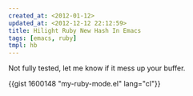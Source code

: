 ```yaml
---
created_at: <2012-01-12>
updated_at: <2012-12-12 22:12:59>
title: Hilight Ruby New Hash In Emacs
tags: [emacs, ruby]
tmpl: hb
---
```


Not fully tested, let me know if it mess up your buffer.

{{gist 1600148 "my-ruby-mode.el" lang="cl"}}
